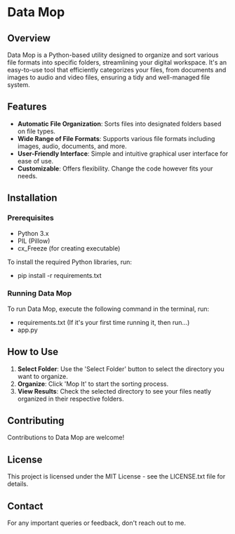 # Data Mop

## Overview
Data Mop is a Python-based utility designed to organize and sort various file formats into specific folders, streamlining your digital workspace. It's an easy-to-use tool that efficiently categorizes your files, from documents and images to audio and video files, ensuring a tidy and well-managed file system.

## Features
- **Automatic File Organization**: Sorts files into designated folders based on file types.
- **Wide Range of File Formats**: Supports various file formats including images, audio, documents, and more.
- **User-Friendly Interface**: Simple and intuitive graphical user interface for ease of use.
- **Customizable**: Offers flexibility. Change the code however fits your needs.

## Installation

### Prerequisites
- Python 3.x
- PIL (Pillow)
- cx_Freeze (for creating executable)

To install the required Python libraries, run:
- pip install -r requirements.txt

### Running Data Mop
To run Data Mop, execute the following command in the terminal, run:
- requirements.txt  (If it's your first time running it, then run...)
- app.py

## How to Use
1. **Select Folder**: Use the 'Select Folder' button to select the directory you want to organize.
2. **Organize**: Click 'Mop It' to start the sorting process.
3. **View Results**: Check the selected directory to see your files neatly organized in their respective folders.

## Contributing
Contributions to Data Mop are welcome!

## License
This project is licensed under the MIT License - see the LICENSE.txt file for details.

## Contact
For any important queries or feedback, don't reach out to me.
